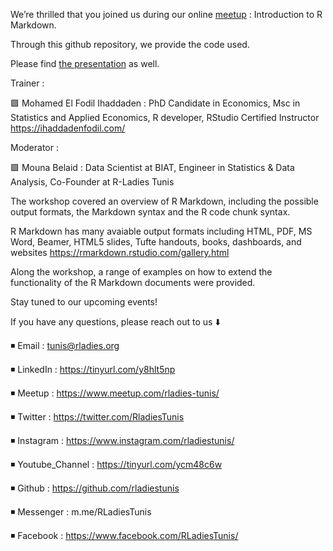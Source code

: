We’re thrilled that you joined us during our online [meetup](https://www.meetup.com/fr-FR/rladies-tunis/) : Introduction to R Markdown.

Through this github repository, we provide the code used.

Please find [the presentation](https://feddelegrand7.github.io/Rmd_RL_Tunis/#1) as well.

Trainer :

🟪 Mohamed El Fodil Ihaddaden : PhD Candidate in Economics, Msc in Statistics and Applied Economics, R developer, RStudio Certified Instructor https://ihaddadenfodil.com/

Moderator :

🟪 Mouna Belaid : Data Scientist at BIAT, Engineer in Statistics & Data Analysis, Co-Founder at R-Ladies Tunis

The workshop covered an overview of R Markdown, including the possible output formats, the Markdown syntax and the R code chunk syntax.

R Markdown has many avaiable output formats including HTML, PDF, MS Word, Beamer, HTML5 slides, Tufte handouts, books, dashboards, and websites https://rmarkdown.rstudio.com/gallery.html

Along the workshop, a range of examples on how to extend the functionality of the R Markdown documents were provided. 

Stay tuned to our upcoming events!

If you have any questions, please reach out to us ⬇️

◾️ Email : tunis@rladies.org

◾️ LinkedIn : https://tinyurl.com/y8hlt5np

◾️ Meetup : https://www.meetup.com/rladies-tunis/

◾️ Twitter : https://twitter.com/RladiesTunis

◾️ Instagram : https://www.instagram.com/rladiestunis/

◾️ Youtube_Channel : https://tinyurl.com/ycm48c6w

◾️ Github : https://github.com/rladiestunis

◾️ Messenger : m.me/RLadiesTunis

◾️ Facebook : https://www.facebook.com/RLadiesTunis/
